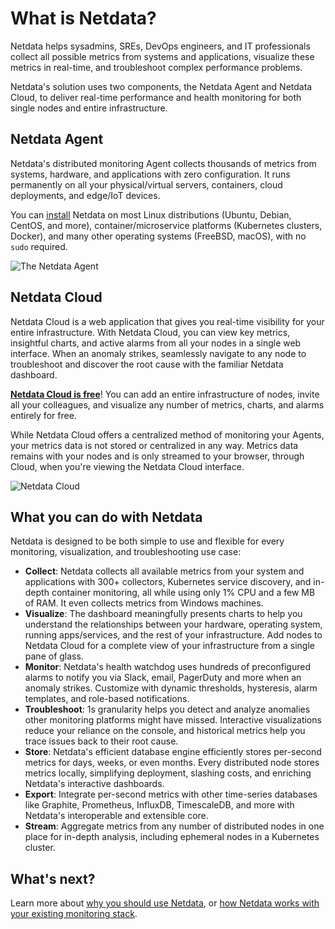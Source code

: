 <!--
title: "What is Netdata?"
description: "Netdata is distributed, real-time performance and health monitoring for systems and applications on a single node or an entire infrastructure."
custom_edit_url: https://github.com/netdata/netdata/edit/master/docs/overview/what-is-netdata.md
sidebar_label: "What is Netdata?"
learn_status: "Published"
learn_topic_type: "Concepts"
learn_rel_path: "Getting started"
-->

# What is Netdata?

Netdata helps sysadmins, SREs, DevOps engineers, and IT professionals collect all possible metrics from systems and
applications, visualize these metrics in real-time, and troubleshoot complex performance problems.

Netdata's solution uses two components, the Netdata Agent and Netdata Cloud, to deliver real-time performance and health
monitoring for both single nodes and entire infrastructure.

## Netdata Agent

Netdata's distributed monitoring Agent collects thousands of metrics from systems, hardware, and applications with zero
configuration. It runs permanently on all your physical/virtual servers, containers, cloud deployments, and edge/IoT
devices.

You can [install](https://github.com/netdata/netdata/blob/master/docs/get-started.mdx) Netdata on most Linux
distributions (Ubuntu, Debian, CentOS, and more),
container/microservice platforms (Kubernetes clusters, Docker), and many other operating systems (FreeBSD, macOS), with
no `sudo` required.

![The Netdata
Agent](https://user-images.githubusercontent.com/1153921/94492596-72a86b00-019f-11eb-91ab-224e6ac9ea21.png)

## Netdata Cloud

Netdata Cloud is a web application that gives you real-time visibility for your entire infrastructure. With Netdata
Cloud, you can view key metrics, insightful charts, and active alarms from all your nodes in a single web interface.
When an anomaly strikes, seamlessly navigate to any node to troubleshoot and discover the root cause with the familiar
Netdata dashboard.

**[Netdata Cloud is free](https://www.netdata.cloud/blog/why-netdata-is-free/)**! You can add an entire infrastructure
of nodes, invite all your colleagues, and visualize any number of metrics, charts, and alarms entirely for free.

While Netdata Cloud offers a centralized method of monitoring your Agents, your metrics data is not stored or
centralized in any way. Metrics data remains with your nodes and is only streamed to your browser, through Cloud, when
you're viewing the Netdata Cloud interface.

![Netdata Cloud](https://user-images.githubusercontent.com/1153921/94492597-73410180-019f-11eb-9a9e-032420baa489.png)

## What you can do with Netdata

Netdata is designed to be both simple to use and flexible for every monitoring, visualization, and troubleshooting use
case:

- **Collect**: Netdata collects all available metrics from your system and applications with 300+ collectors,
  Kubernetes service discovery, and in-depth container monitoring, all while using only 1% CPU and a few MB of RAM. It
  even collects metrics from Windows machines.
- **Visualize**: The dashboard meaningfully presents charts to help you understand the relationships between your
  hardware, operating system, running apps/services, and the rest of your infrastructure. Add nodes to Netdata Cloud
  for a complete view of your infrastructure from a single pane of glass.
- **Monitor**: Netdata's health watchdog uses hundreds of preconfigured alarms to notify you via Slack, email,
  PagerDuty and more when an anomaly strikes. Customize with dynamic thresholds, hysteresis, alarm templates, and
  role-based notifications.
- **Troubleshoot**: 1s granularity helps you detect and analyze anomalies other monitoring platforms might have
  missed. Interactive visualizations reduce your reliance on the console, and historical metrics help you trace issues
  back to their root cause.
- **Store**: Netdata's efficient database engine efficiently stores per-second metrics for days, weeks, or even
  months. Every distributed node stores metrics locally, simplifying deployment, slashing costs, and enriching
  Netdata's interactive dashboards.
- **Export**: Integrate per-second metrics with other time-series databases like Graphite, Prometheus, InfluxDB,
  TimescaleDB, and more with Netdata's interoperable and extensible core.
- **Stream**: Aggregate metrics from any number of distributed nodes in one place for in-depth analysis, including
  ephemeral nodes in a Kubernetes cluster.

## What's next?

Learn more
about [why you should use Netdata](https://github.com/netdata/netdata/blob/master/docs/overview/why-netdata.md),
or [how Netdata works with your existing monitoring stack](https://github.com/netdata/netdata/blob/master/docs/overview/netdata-monitoring-stack.md).


